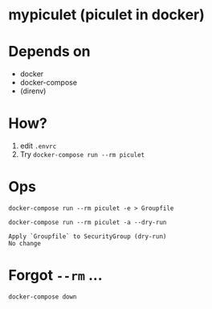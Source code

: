 mypiculet (piculet in docker)
=====

# Depends on
- docker
- docker-compose
- (direnv)

# How?
1. edit `.envrc`
2. Try `docker-compose run --rm piculet`

# Ops
```
docker-compose run --rm piculet -e > Groupfile

docker-compose run --rm piculet -a --dry-run

Apply `Groupfile` to SecurityGroup (dry-run)
No change
```

# Forgot `--rm` ...
`docker-compose down`

